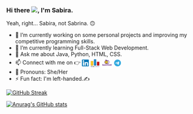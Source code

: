 <!--[![MasterHead](https://github.com/hello-sabira/hello-sabira/blob/main/icons/banner.png)](https://github.com/hello-sabira)-->
### Hi there <img src="https://raw.githubusercontent.com/MartinHeinz/MartinHeinz/master/wave.gif" width="25px">, I'm Sabira. 
Yeah, right... Sabira, not Sabrina. :upside_down_face:

<!--**hello-sabira/hello-sabira** is a ✨ _special_ ✨ repository because its `README.md` (this file) appears on your GitHub profile.

Here are some ideas to get you started:-->

- 🔭 I’m currently working on some personal projects and improving my competitive programming skills.
- 🌱 I’m currently learning Full-Stack Web Development.<!-- - 👯 I’m looking to collaborate on , Data Structures & Algorithms...- 🤔 I’m looking for help with ...-->
- 💬 Ask me about Java, Python, HTML, CSS. 
- 📫 Connect with me on :point_right:     <a href="https://www.linkedin.com/in/sabira-k-58633420a/" target="blank"><img align="center" src="https://github.com/hello-sabira/hello-sabira/blob/main/icons/linkedin.svg" alt=""  width="18" /></a> <a href="https://codeforces.com/profile/hello_sabira" target="blank"><img align="center" src="https://github.com/hello-sabira/hello-sabira/blob/main/icons/index.png" alt="" border=solid color="black" width="25" /></a> <a href="https://www.beecrowd.com.br/judge/en/profile/574989" target="blank"><img align="center" src="https://github.com/hello-sabira/hello-sabira/blob/main/icons/bee.png" alt="" border=solid color="black" width="30" /></a> <a href="https://t.me/hello_sabira" target="blank"><img align="center" src="https://github.com/hello-sabira/hello-sabira/blob/main/icons/telegram-1.svg" alt="" border=solid color="black" width="18" /></a>
- :handshake: Pronouns: She/Her 
- ⚡ Fun fact: I'm left-handed.:writing_hand:

[![GitHub Streak](https://github-readme-streak-stats.herokuapp.com?user=hello-sabira&theme=dracula&date_format=M%20j%5B%2C%20Y%5D)](https://git.io/streak-stats)

[![Anurag's GitHub stats](https://github-readme-stats.vercel.app/api?username=hello-sabira&show_icons=true&theme=tokyonight)](https://github.com/anuraghazra/github-readme-stats)

